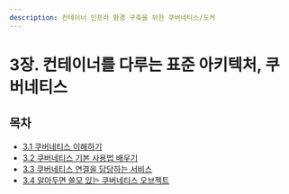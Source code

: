 ```yaml
---
description: 컨테이너 인프라 환경 구축을 위한 쿠버네티스/도커
---
```


# 3장. 컨테이너를 다루는 표준 아키텍처, 쿠버네티스

## 목차

* [3.1 쿠버네티스 이해하기](./1.md)
* [3.2 쿠버네티스 기본 사용법 배우기](./2.md)
* [3.3 쿠버네티스 연결을 담당하는 서비스](./3.md)
* [3.4 알아두면 쓸모 있는 쿠버네티스 오브젝트](./4.md)